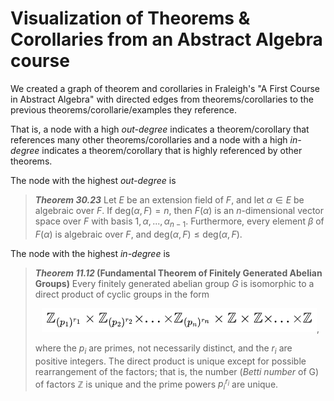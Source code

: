 # Visualization of Theorems & Corollaries from an Abstract Algebra course

We created a graph of theorem and corollaries in Fraleigh's "A First Course in Abstract Algebra" with directed edges from theorems/corollaries to the previous theorems/corollarie/examples they reference.

That is, a node with a high *out-degree* indicates a theorem/corollary that references many other theorems/corollaries and a node with a high *in-degree* indicates a theorem/corollary that is highly referenced by other theorems.

The node with the highest *out-degree* is 
> ***Theorem 30.23*** Let $E$ be an extension field of $F$, and let $\alpha \in E$ be algebraic over $F$. If $\text{deg}(\alpha, F) = n$, then $F(\alpha)$ is an $n$-dimensional vector space over $F$ with basis ${1, \alpha, ..., \alpha_{n-1}}$. Furthermore, every element $\beta$ of $F(\alpha)$ is algebraic over $F$, and $\text{deg}(\alpha, F) \le \text{deg}(\alpha, F)$.



The node with the highest *in-degree* is
> ***Theorem 11.12* (Fundamental Theorem of Finitely Generated Abelian Groups)** Every finitely generated abelian group $G$ is isomorphic to a direct product of cyclic groups in the form 
> <div align="center"><img src="readme_images/latex_expression.png">,</div>
>
> where the $p_i$ are primes, not necessarily distinct, and the $r_i$ are positive integers. The direct product is unique except for possible rearrangement of the factors; that is, the number (*Betti number* of G) of factors $\mathbb{Z}$ is unique and the prime powers ${p_i}^{r_i}$ are unique.


<!-- $$\mathbb{Z}_{(p_1)^{r_1}} \times \mathbb{Z}_{(p_2)^{r_2}} \times ... \times \mathbb{Z}_{(p_n)^{r_n}} \times \mathbb{Z} \times \mathbb{Z} \times ... \times \mathbb{Z}$$ -->